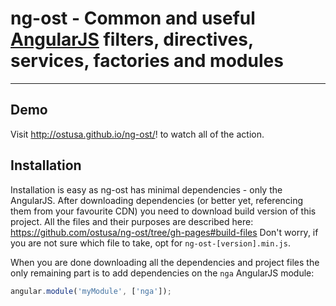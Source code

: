 # ng-ost - Common and useful [AngularJS](http://angularjs.org/) filters, directives, services, factories and modules
***

## Demo

Visit http://ostusa.github.io/ng-ost/! to watch all of the action.

## Installation

Installation is easy as ng-ost has minimal dependencies - only the AngularJS.
After downloading dependencies (or better yet, referencing them from your favourite CDN) you need to download build version of this project. All the files and their purposes are described here: 
https://github.com/ostusa/ng-ost/tree/gh-pages#build-files
Don't worry, if you are not sure which file to take, opt for `ng-ost-[version].min.js`.

When you are done downloading all the dependencies and project files the only remaining part is to add dependencies on the `nga` AngularJS module:

```javascript
angular.module('myModule', ['nga']);
```